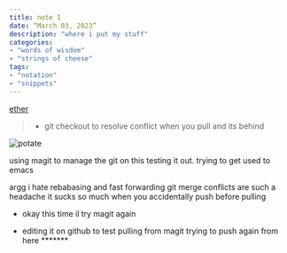 ```yaml
---
title: note 1
date: “March 03, 2023”
description: "where i put my stuff"
categories: 
- "words of wisdom"
- "strings of cheese"
tags:
- "notation"
- "snippets"
---
```


[ether](https://m.youtube.com/watch?v=5UxGbFil_q0&pp=ygURRmxvcmluYXRlZCBldGhlciA%3D)

> - git checkout to resolve conflict when you pull and its behind

![potate](https://i.imgur.com/lqYH8Ri.jpeg)

using magit to manage the git on this
testing it out. trying to get used to emacs

argg i hate rebabasing and fast forwarding
git merge conflicts are such a headache
it sucks so much
when you accidentally push before pulling

- okay this time il try magit again

- editing it on github to test pulling from magit
trying to push again from here *******
